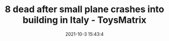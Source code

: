 ---
"title": "8 dead after small plane crashes into building in Italy - ToysMatrix"
"date": "2021-10-3 15:43:4"
"feed_name": "GOOGLENEWSPLANE"
"feed_website": "https://news.google.com/search?q=plane%20%2B%20accident&hl=en-US&gl=US&ceid=US%3Aen"
"feed_rss": "https://news.google.com/rss/search?q=plane%20%2B%20accident&hl=en-US&gl=US&ceid=US%3Aen"
"link": "https://toysmatrix.com/8-dead-after-small-plane-crashes-into-building-in-italy/"
"source": "{'href': 'https://toysmatrix.com', 'title': 'ToysMatrix'}"
"file": "_posts/2021-1-1-606e0b7e192b16c3943cde45ac6b6f540be6e4ca.md"
"accident": "1"
"drilling": "0"
"dead": "8"
"injured": "0"
"arrested": "0"
"place": "Italy"
"where": "unknown site"
"causes": "crash"
---